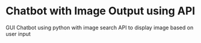 # Chatbot with Image Output using API
 GUI Chatbot using python with image search API to display image based on user input
